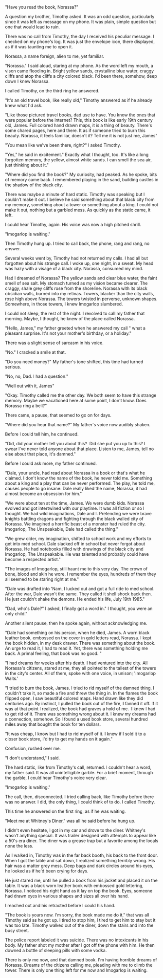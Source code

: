 "Have you read the book, Norassa?" 


A question my brother, Timothy asked. It was an odd question, particularly since it was left as message on my phone. It was plain, simple question but one that would lead to ruin. 


There was no call from Timothy, the day I received his peculiar message. I checked on my phone's log. It was just the envelope icon, there displayed, as if it was taunting me to open it. 


Norassa, a name foreign, alien to me, yet familiar. 


"Norassa." I said aloud, staring at my phone. As the word left my mouth, a vison came flooding in. Bright yellow sands, crystalline blue water, craggy cliffs and atop the cliffs a city colored black. I'd been there, somehow, deep down I knew Norassa. 


I called Timothy, on the third ring he answered. 


"It's an old travel book, like really old," Timothy answered as if he already knew what I'd ask.


"Like those pictured travel books, dad use to have. You know the ones that were popular before the internet? This, this book is like early 19th century old, James. Full colored hand drawn maps, it is a thing of beauty. There's some chared pages, here and there. It as if someone tried to burn this beauty. Norassa, it feels familiar, doesn't it? Tell me it is not just me, James"


"You mean like we've been there, right?" I asked Timothy. 


"Yes," he said in excitement." Exactly what I thought, too. It's like a long forgotten memory, the yellow, almost white sands. I can smell the sea air, just thinking about it."


"Where did you find the book?" My curiosity, had peaked. As he spoke, bits of memory came back. I remembered playing in the sand, building castles in the shadow of the black city. 


There was maybe a minute of hard static. Timothy was speaking but I couldn't make it out. I believe he said something about that black city from my memory, something about a tower or something about a king. I could not make it out, nothing but a garbled mess. As quickly as the static came, it left. 


I could hear Timothy, again. His voice was now a high pitched shrill. 


"Imogarlop is waiting." 


Then Timothy hung up. I tried to call back, the phone, rang and rang, no answer. 


Several weeks went by, Timothy had not returned my calls. I had all but forgotten about his strange call. I woke up, one night, in a sweat. My head was hazy with a visage of a black city. Norassa, consumed my mind.


Had I dreamed of Norassa? The yellow sands and clear blue water, the faint smell of sea salt. My stomach turned as my vision became clearer. The craggy, shale grey cliffs rose from the shoreline. Norassa with its black obsidian walls, burned into my retinas. Towers, blacker than the city walls, rose high above Norassa. The towers twisted in perverse, unknown shapes. Somewhere, in those towers, I knew Imogarlop slumbered. 


I could not sleep, the rest of the night. I revolved to call my father that morning. Maybe, I thought, he knew of the place called Norassa. 


"Hello, James," my father greeted when he answered my call " what a pleasant surprise. It's not your mother's birthday, or a holiday." 


There was a slight sense of sarcasm in his voice. 


"No." I cracked a smile at that.


"Do you need money?" My father's tone shifted, this time had turned serious. 


"No, no, Dad. I had a question." 


"Well out with it, James"


"Okay. Timothy called me the other day. We both seem to have this strange memory. Maybe we vacationed here at some point, I don't know. Does Norassa ring a bell?"


There came, a pause, that seemed to go on for days. 


"Where did you hear that name?" My father's voice now audibly shaken. 


Before I could tell him, he continued. 


"Did, did your mother tell you about this?  Did she put you up to this? I swear I've never told anyone about that place. Listen to me, James, tell no else about that place, it's damned."


Before I could ask more, my father continued. 


"Dale, your uncle, had read about Norassa in a book or that's what he claimed. I don't know the name of the book, he never told me. Something about a king and a play that can be never performed. The play, he told me, causes people to go insane. Dale really liked the name, Norassa, it had almost become an obsession for him."


"We were about ten at the time, James. We were dumb kids. Norassa evolved and got intertwined with our playtime. It was all fiction or so I thought. We had wild imaginations, Dale and I. Pretending we were brave knights battling dragons and fighting through the black walled city of Norassa. We imagined a horrific beast of a monster had ruled the city. Imogarlop, The Unspeakable, Dale had called the thing." 


"We grew older, my imagination, shifted to school work and my efforts to get into med school. Dale slacked off in school but never forgot about Norassa. He had notebooks filled with drawings of the black city and Imogarlop, The Unspeakable. He was talented and probably could have become a respected artist." 


"The images of Imogarlop, still haunt me to this very day. The crown of bone, blood and skin he wore. I remember the eyes, hundreds of them they all seemed to be staring right at me." 


"Dale was drafted into 'Nam, I lucked out and got a full ride to med school. After the war, Dale wasn't the same. They called it shell shock back then. He just couldn't shake the demons. He ended his life, July 19th 1985." 


"Dad, who's Dale?" I asked, I finally got a word in." I thought, you were an only child." 


Another silent pause, then he spoke again, without acknowledging me. 


"Dale had something on his person, when he died, James. A worn black leather book, embossed on the cover in gold letters read, Norassa. I kept the book hidden, in my desk drawer. There was something about the book. An urge to read it, I had to read it. Yet, there was something holding me back. A primal feeling, that book was no good. "


"I had dreams for weeks after his death. I had ventured into the city. All Norassa's citizens, stared at me, they all pointed to the tallest of the towers in the city's center. All of them, spoke with one voice, in unison; 'Imogarlop Waits.'


"I tried to burn the book, James. I tried to rid myself of the damned thing. I couldn't take it, so made a fire and threw the thing in. In the flames the book flipped open, I saw beautiful colored maps. Hand drawn like they did centuries ago. By instinct, I pulled the book out of the fire, I fanned it off. If it was at that point I realized, the book had graves a hold of me.  I knew I had to get rid of it. There was something wrong about it. I knew my dreams had a connection, somehow. So I found a used book store, several hundred miles away that bought the book for ten dollars. 


"It was cheap, I know but I had to rid myself of it. I knew if I sold it to a closer book store, I'd try to get my hands on it again."


Confusion, rushed over me. 


"I don't understand," I said. 


The hard static, like from Timothy's call, returned. I couldn't hear a word, my father said. It was all unintelligible garble. For a brief moment, through the garble, I could hear Timothy's voice very clear. 


"Imogarlop is waiting."


The call, then, disconnected. I tried calling back, like Timothy before there was no answer. I did, the only thing, I could think of to do. I called Timothy. 


This time he answered on the first ring, as if he was waiting. 


"Meet me at Whitney's Diner," was all he said before he hung up. 


I didn't even hesitate, I got in my car and drove to the diner. Whitney's wasn't anything special. It was trailer designed with attempts to appear like a 50's era diner. The diner was a grease trap but a favorite among the locals none the less. 


As I walked in, Timothy was in the far back booth, his back to the front door. When I got the table and sat down, I realized something terribly wrong. His hair was a matter grey mess. Deep bags and dark circles around his eyes, he looked as if he'd been crying for days. 


He just stared me, until he pulled a book from his jacket and placed it on the table. It was a black worn leather book with embossed gold lettering, Norassa. I noticed his right hand as it lay on top the book. Eyes, someone had drawn eyes in various shapes and sizes all over his hand. 


I reached out and his retracted before I could his hand. 


"The book is yours now. I'm sorry, the book made me do it," that was all Timothy said as he got up. I tired to stop him, I tired to get him to stay but it was too late. Timothy walked out of the diner, down the stairs and into the busy street. 


The police report labeled it was suicide. There was no intoxicants in his body. My father shot my mother after I got off the phone with him. He then downed a bottle of sleeping pills with some vodka. 


There is only me now, and that damned book. I'm having horrible dreams of Norassa. Dreams of the citizens calling me, pleading with me to climb the tower. There is only one thing left for me now and Imogarlop is waiting. 